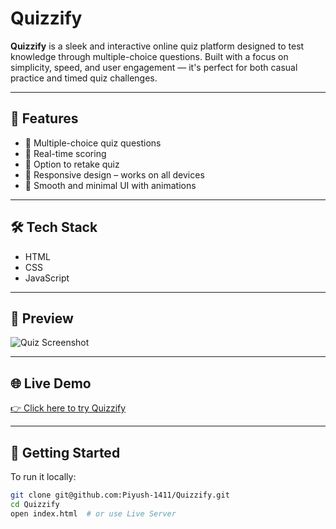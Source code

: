 # Quizzify

**Quizzify** is a sleek and interactive online quiz platform designed to test knowledge through multiple-choice questions. Built with a focus on simplicity, speed, and user engagement — it's perfect for both casual practice and timed quiz challenges.

---

## 🚀 Features

- 🧠 Multiple-choice quiz questions
- 🎯 Real-time scoring
- 🔄 Option to retake quiz
- 📱 Responsive design – works on all devices
- 🎨 Smooth and minimal UI with animations

---

## 🛠️ Tech Stack

- HTML
- CSS
- JavaScript

---

## 📸 Preview

![Quiz Screenshot](assets/screenshot.png) <!-- Replace with your screenshot path if needed -->

---

## 🌐 Live Demo

[👉 Click here to try Quizzify](https://your-live-link.netlify.app)  
<!-- Replace with your actual live link -->

---

## 📁 Getting Started

To run it locally:

```bash
git clone git@github.com:Piyush-1411/Quizzify.git
cd Quizzify
open index.html  # or use Live Server
